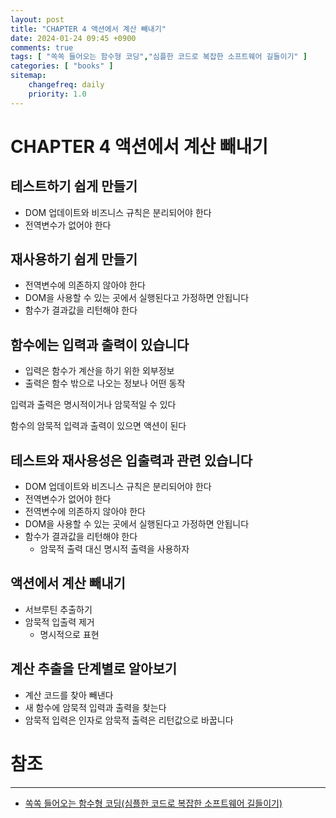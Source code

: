 ```yaml
---
layout: post
title: "CHAPTER 4 액션에서 계산 빼내기"
date: 2024-01-24 09:45 +0900
comments: true
tags: [ "쏙쏙 들어오는 함수형 코딩","심플한 코드로 복잡한 소프트웨어 길들이기" ]
categories: [ "books" ]
sitemap:
    changefreq: daily
    priority: 1.0
---
```


# CHAPTER 4 액션에서 계산 빼내기

## 테스트하기 쉽게 만들기
* DOM 업데이트와 비즈니스 규칙은 분리되어야 한다
* 전역변수가 없어야 한다

## 재사용하기 쉽게 만들기
* 전역변수에 의존하지 않아야 한다
* DOM을 사용할 수 있는 곳에서 실행된다고 가정하면 안됩니다
* 함수가 결과값을 리턴해야 한다
## 함수에는 입력과 출력이 있습니다
* 입력은 함수가 계산을 하기 위한 외부정보
* 출력은 함수 밖으로 나오는 정보나 어떤 동작

입력과 출력은 명시적이거나 암묵적일 수 있다

함수의 암묵적 입력과 출력이 있으면 액션이 된다

## 테스트와 재사용성은 입출력과 관련 있습니다

* DOM 업데이트와 비즈니스 규칙은 분리되어야 한다
* 전역변수가 없어야 한다
* 전역변수에 의존하지 않아야 한다
* DOM을 사용할 수 있는 곳에서 실행된다고 가정하면 안됩니다
* 함수가 결과값을 리턴해야 한다
  * 암묵적 출력 대신 명시적 출력을 사용하자

## 액션에서 계산 빼내기
* 서브루틴 추출하기
* 암묵적 입출력 제거
  * 명시적으로 표현

## 계산 추출을 단계별로 알아보기
* 계산 코드를 찾아 빼낸다
* 새 함수에 암묵적 입력과 출력을 찾는다
* 암묵적 입력은 인자로 암묵적 출력은 리턴값으로 바꿉니다


# 참조
-----

* [쏙쏙 들어오는 함수형 코딩(심플한 코드로 복잡한 소프트웨어 길들이기)](https://www.yes24.com/Product/Goods/108748841)
